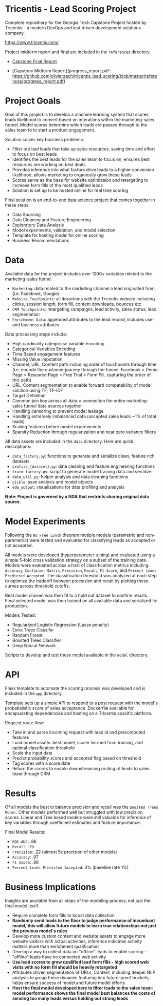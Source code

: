 # Tricentis - Lead Scoring Project

Complete repositiory for the Georgia Tech Capstone Project hosted by Tricentis - a modern DevOps and test driven development solutions company. 

https://www.tricentis.com/

Project midterm report and final are included in the `references` directory. 

  - [Capstone Final Report](https://github.com/olivierzach/tricentis_lead_scoring/blob/master/references/Capstone%20Final%20Report.pdf)
  
  - [Capstone Midterm Report](progress_report.pdf`: https://github.com/olivierzach/tricentis_lead_scoring/blob/master/references/progress_report.pdf)


# Project Goals

Goal of this project is to develop a machine learning system that scores leads likelihood to convert based on interations within the marketing-sales funnel. Model scores determine which leads are passed through to the sales team to to start a product engagement. 

Solution solves key business problems:
  - Filter out bad leads that take up sales resources, saving time and effort to focus on best leads
  - Identifies the best leads for the sales team to focus on, ensures best resources are working on best deals
  - Provides inference into what factors drive leads to a higher conversion likelihood, allows marketing to organically grow these leads 
  - Scores serve as the base for website optimizaion and retargeting to increase form fills of the most qualified leads
  - Solution is set up to be hosted online for real time scoring

Final solution is an end-to-end data science project that comes together in these steps:
  - Data Sourcing
  - Data Cleaning and Feature Engineering
  - Exploratory Data Analysis
  - Model experiments, validation, and model selection
  - Template for hosting model for online scoring
  - Business Recommendations

# Data

Available data for the project includes over 1000+ variables related to the marketing-sales funnel. 

  - `Marketing`: data related to the marketing channel a lead originated from (i.e. Facebook, Google)
  - `Website Touchpoints`: all iteractions with the Tricentis website including clicks, session length, form fill, content downloads, bounces etc.
  - `CRM Touchpoints`: retargeting campaigns, lead activity, sales status, lead segmentation
  - `Enrichment Data`: appended attributes to the lead record, includes user and business attributes

Data processing steps include:
  - High cardinality categorical variable encoding
  - Categorical Variables Encoding
  - Time Based engagement features
  - Missing Value imputation
  - Channel, URL, Content path including order of touchpoints through time (i.e. encode the customer journey through the funnel: Facebook > Demo Page > Resource Page > Free Trial > Form Fill, capturing the order of this path)
  - URL, Content segmentation to enable forward compatability of model solution using TF, TF-IDF
  - Target Definition
  - Common join key across all data = connection the entire marketing-sales funnel data sources together
  - Handling censoring to prevent model leakage
  - Handling extremely imbalanced data (accepted sales leads ~1% of total leads)
  - Scaling features before model experiements
  - Sparsity Reduction through regularization and near zero variance filters

All data assets are included in the `data` directory. Here are quick descriptions:

  - `data_factory.py`: functions to generate and serialize clean, feature rich datasets
  - `profile_{dataset}.py`: data cleaning and feature engineering functions
  - `train_factory.py`: script to generate model training data and serialize
  - `data_util.py`: helper analysis and data cleaning functions
  - `pickle`: save analysis and model objects
  - `eda_output`: visualizations for data profiling and analysis

**Note: Project is governed by a NDA that restricts sharing original data source.**

# Model Experiments

Following the `No Free Lunch` theorem mutiple models (parametric and non-parametric) were tested and evaluated for classifying leads as accepted or not accepted. 

All models were developed (hyperparameter tuning) and evaluated using a simple 5-fold cross validation strategy on a subset of the training data. Models were evaluated across a host of classification metrics including: `Accuracy`, `Confusion Matrix`, `Precision`, `Recall`, `F1 Score`, and `Percent Leads Predicted Accepted`. The classification threshold was analyzed at each step to optimize the tradeoff between precsision and recall by plotting these curves across threshold cutoffs. 

Best model chosen was then fit to a hold out dataset to confirm results. Final selected model was then trained on all available data and serialized for production. 

Models Tested:
  - Regularized Logistic Regression (Lasso penalty)
  - Extra Trees Classifer
  - Random Forest
  - Boosted Trees Classifier
  - Deep Neural Network

Scripts to develop and test these model available in the `model` directory. 

# API

Flask template to automate the scoring process was developed and is included in the `app` directory. 

Template sets up a simple API to respond to a post request with the model's probabalistic score of sales acceptance. Dockerfile available for encapsulating dependencies and hosting on a Tricentis specific platform. 

Request route flow: 
  - Take in and parse incoming request with lead id and precomputed features
  - Load model assets: best model, scaler learned from training, and optimal classification threshold
  - Scale the input data
  - Predict probability scores and accepted flag based on threshold
  - Tag scores with a score date
  - Return the scores to enable downstreaming routing of leads to sales team through CRM

# Results

Of all models the best to balance precision and recall was the `Boosted Trees Model`. Other models performed well but struggled with low precision scores. Linear and Tree based models were still valuable for inference of key variables through coefficient estimates and feature importance.  

Final Model Results:
  - `ROC-AUC`: .86
  - `Recall`: .75
  - `Precision`: .22 (almost 5x precision of other models)
  - `Accuracy`: .97
  - `F1 Score`: .98
  - `Percent Leads Predicted Accepted`: 3% (baseline rate 1%)
 

# Business Implications

Insights are available from all steps of the modeling process, not just the final model itself.

  - Require complete form fills to boost data collection
  - **Randomly send leads to the floor to judge performance of incumbant model, this will allow future models to learn true relationships not just the previous model's rules**
  - Develop more custom content and website assets to engage more website visitors with actual activities, inference indicates activity matters more than enrichment qualification
  - Develop a way to collect data on "offline" leads to enable scoring - "offline" leads have no connected web activity
  - **Use lead scores to grow qualified lead form fills - high scored web visits with no form fill should be heavily retargeted**
  - Attributes driven segmentation of URLs, Content, including deeper NLP analysis to group these dynamic featuring into future-proof buckets, helps ensure success of model and future model efforts
  - **Host the final model developed here to filter leads to the sales team: model performance shows the final model best balances the costs of sending too many leads versus holding out strong leads**
